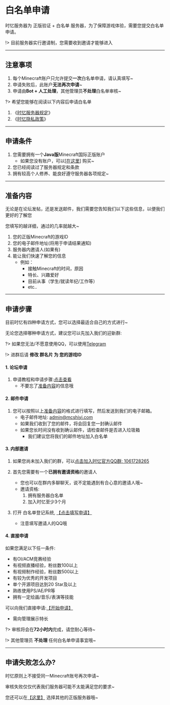 # 白名单申请

时忆服务器为 正版验证 + 白名单 服务器，为了保障游戏体验，需要您提交白名单申请。

!> 目前服务器实行邀请制，您需要收到邀请才能够进入

-----

## 注意事项

1. 每个Minecraft账户只允许提交**一次**白名单申请，请认真填写~
2. 申请失败后，此账户**无法再次申请**~
3. 申请由**Bot + 人工处理**，其他管理员**不处理**白名单审核~

?> 希望您能够在阅读以下内容后申请白名单

1. 《[时忆服务器规定](rules.md)》
2. 《[时忆隐私政策](https://www.mcshiyi.com/blog/about/privacy-policy.html)》

-----

## 申请条件

1. 您需要拥有一个**Java版**Minecraft国际正版账户
    - 如果您没有账户，可以[[在这里](https://minecraft.net)] 购买~
2. 您已经阅读过了服务器规定和条款
3. 拥有较高个人修养、能良好遵守服务器各项规定~

-----

## 准备内容

无论是在论坛发帖，还是发送邮件，我们需要您告知我们以下这些信息，以便我们更好的了解您
  
您填写的越详细，通过的几率就越大~

1. 您的正版Minecraft的游戏ID
2. 您的电子邮件地址(将用于申请结果通知)
3. 服务器内邀请人(如果有)
4. 能让我们快速了解您的信息
    - 例如：
        - 接触Minecraft的时间，原因
        - 特长、兴趣爱好
        - 目前从事（学生/就读年纪/工作等）
        - etc..

-----

## 申请步骤


目前时忆有四种申请方式，您可以选择最适合自己的方式进行~

无论您选择哪种申请方式，建议您可以先加入我们的迎新群:  


?> 如果您无法/不愿意使用QQ，可以使用[Telegram](https://t.me/joinchat/IdDH-Egtujuf1UzuCWznJw)

!> 进群后请 **修改 群名片 为 您的游戏ID**

#### 1. 论坛申请

1. 申请教程和申请步骤:[点击查看]()
    - 不要忘了[准备内容](#准备内容)的信息哦
     
#### 2. 邮件申请

1. 您可以按照以上[准备内容](#准备内容)的格式进行填写，然后发送到我们的电子邮箱。
     - 电子邮件地址: [admin@mcshiyi.com](mailto:admin@mcshiyi.com)
     - 如果我们收到了您的邮件，将会回复您一封确认邮件
     - 如果您长时间没有收到确认邮件，请检查邮件是否进入垃圾箱
        - 我们建议您将我们的邮件地址加入白名单

#### 3. 内部邀请

1. 如果您尚未加入我们的群，可以[点击加入时忆官方QQ群: 1061728265](https://jq.qq.com/?_wv=1027&k=59H04f1)
2. 首先您需要有一个**已拥有邀请资格**的邀请人
    - 您也可以在群内多聊聊天，说不定能遇到有合心意的邀请人哦~
    - 邀请资格:
        1. 拥有服务器白名单
        2. 加入时忆至少3个月
        
3. 打开 白名单登记系统, [【点击填写申请】](https://wj.qq.com/s2/3175997/f522)
    - 注意填写邀请人的QQ哦

#### 4. 直接申请

如果您满足以下任一条件:  
- 有OI/ACM竞赛经验  
- 有视频直播经验，粉丝数100以上
- 有视频制作经验，粉丝数500以上
- 有较为优秀的开发项目
- 单个开源项目达到20 Star及以上
- 熟练使用PS/AE/PR等
- 拥有一定绘画/音乐/表演等技能

可以向我们直接申请:[【开始申请】](https://wj.qq.com/s2/3175997/f522)
- 需向管理展示特长


?> 审核将会在**72小时内**完成，请您耐心等待~

!> 其他管理员 **不处理** 任何白名单申请事宜哦~

------

## 申请失败怎么办?

时忆原则上不接受同一Minecraft账号再次申请~    

审核失败仅仅代表我们服务器可能不太能满足您的要求~    

您还可以在[【这里】](http://www.mcbbs.net/forum-server-1.html) 选择其他的正版服务器哦~
